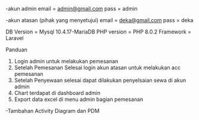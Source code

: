 -akun admin
email = admin@gmail.com
pass = admin

-akun atasan (pihak yang menyetujui)
email = deka@gmail.com
pass = deka

DB Version = Mysql 10.4.17-MariaDB
PHP version = PHP 8.0.2
Framework = Laravel

Panduan

1. Login admin untuk melakukan pemesanan
2. Setelah Pemesanan Selesai login akun atasan untuk melakukan acc pemesanan
3. Setelah Penyewaan selesai dapat dilakukan penyelsaian sewa di akun admin
4. Chart terdapat di dashboard admin
5. Export data excel di menu admin bagian pemesanan

-Tambahan Activity Diagram dan PDM
